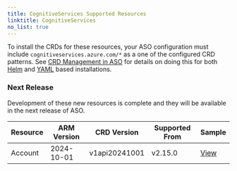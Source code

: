 ```yaml
---
title: CognitiveServices Supported Resources
linktitle: CognitiveServices
no_list: true
---
```


To install the CRDs for these resources, your ASO configuration must include `cognitiveservices.azure.com/*` as a one of the configured CRD patterns. See [CRD Management in ASO](https://azure.github.io/azure-service-operator/guide/crd-management/) for details on doing this for both [Helm](https://azure.github.io/azure-service-operator/guide/crd-management/#helm) and [YAML](https://azure.github.io/azure-service-operator/guide/crd-management/#yaml) based installations.

### Next Release

Development of these new resources is complete and they will be available in the next release of ASO.

| Resource | ARM Version | CRD Version   | Supported From | Sample                                                                                                                                  |
|----------|-------------|---------------|----------------|-----------------------------------------------------------------------------------------------------------------------------------------|
| Account  | 2024-10-01  | v1api20241001 | v2.15.0        | [View](https://github.com/Azure/azure-service-operator/tree/main/v2/samples/cognitiveservices/v1api20241001/v1api20241001_account.yaml) |


